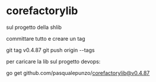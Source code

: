 # corefactorylib

sul progetto della shlib

committare tutto e creare un tag

git tag v0.4.87
git push origin --tags

per caricare la lib sul progetto devops:

go get github.com/pasqualepunzo/corefactorylib@v0.4.87

